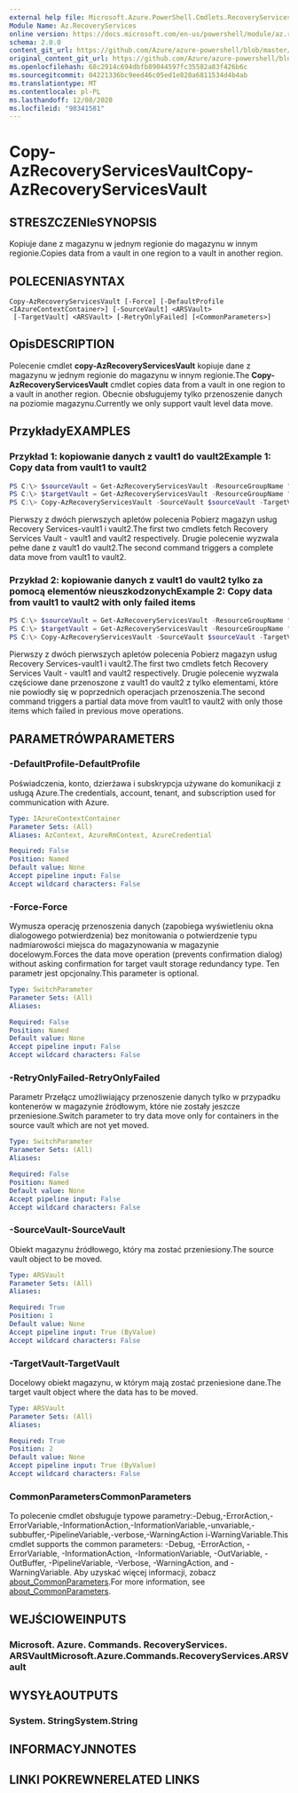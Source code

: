 ```yaml
---
external help file: Microsoft.Azure.PowerShell.Cmdlets.RecoveryServices.Backup.dll-Help.xml
Module Name: Az.RecoveryServices
online version: https://docs.microsoft.com/en-us/powershell/module/az.recoveryservices/copy-azrecoveryservicesvault
schema: 2.0.0
content_git_url: https://github.com/Azure/azure-powershell/blob/master/src/RecoveryServices/RecoveryServices/help/Copy-AzRecoveryServicesVault.md
original_content_git_url: https://github.com/Azure/azure-powershell/blob/master/src/RecoveryServices/RecoveryServices/help/Copy-AzRecoveryServicesVault.md
ms.openlocfilehash: 68c2914c694dbfb89044597fc35582a83f426b6c
ms.sourcegitcommit: 04221336bc9eed46c05ed1e828a6811534d4b4ab
ms.translationtype: MT
ms.contentlocale: pl-PL
ms.lasthandoff: 12/08/2020
ms.locfileid: "98341581"
---
```

# <span data-ttu-id="e6bc2-101">Copy-AzRecoveryServicesVault</span><span class="sxs-lookup"><span data-stu-id="e6bc2-101">Copy-AzRecoveryServicesVault</span></span>

## <span data-ttu-id="e6bc2-102">STRESZCZENIe</span><span class="sxs-lookup"><span data-stu-id="e6bc2-102">SYNOPSIS</span></span>
<span data-ttu-id="e6bc2-103">Kopiuje dane z magazynu w jednym regionie do magazynu w innym regionie.</span><span class="sxs-lookup"><span data-stu-id="e6bc2-103">Copies data from a vault in one region to a vault in another region.</span></span>

## <span data-ttu-id="e6bc2-104">POLECENIA</span><span class="sxs-lookup"><span data-stu-id="e6bc2-104">SYNTAX</span></span>

```
Copy-AzRecoveryServicesVault [-Force] [-DefaultProfile <IAzureContextContainer>] [-SourceVault] <ARSVault>
 [-TargetVault] <ARSVault> [-RetryOnlyFailed] [<CommonParameters>]
```

## <span data-ttu-id="e6bc2-105">Opis</span><span class="sxs-lookup"><span data-stu-id="e6bc2-105">DESCRIPTION</span></span>
<span data-ttu-id="e6bc2-106">Polecenie cmdlet **copy-AzRecoveryServicesVault** kopiuje dane z magazynu w jednym regionie do magazynu w innym regionie.</span><span class="sxs-lookup"><span data-stu-id="e6bc2-106">The **Copy-AzRecoveryServicesVault** cmdlet copies data from a vault in one region to a vault in another region.</span></span> <span data-ttu-id="e6bc2-107">Obecnie obsługujemy tylko przenoszenie danych na poziomie magazynu.</span><span class="sxs-lookup"><span data-stu-id="e6bc2-107">Currently we only support vault level data move.</span></span>

## <span data-ttu-id="e6bc2-108">Przykłady</span><span class="sxs-lookup"><span data-stu-id="e6bc2-108">EXAMPLES</span></span>

### <span data-ttu-id="e6bc2-109">Przykład 1: kopiowanie danych z vault1 do vault2</span><span class="sxs-lookup"><span data-stu-id="e6bc2-109">Example 1: Copy data from vault1 to vault2</span></span>
```powershell
PS C:\> $sourceVault = Get-AzRecoveryServicesVault -ResourceGroupName "rgName1" -Name "vault1"
PS C:\> $targetVault = Get-AzRecoveryServicesVault -ResourceGroupName "rgName2" -Name "vault2"
PS C:\> Copy-AzRecoveryServicesVault -SourceVault $sourceVault -TargetVault $targetVault
```

<span data-ttu-id="e6bc2-110">Pierwszy z dwóch pierwszych apletów polecenia Pobierz magazyn usług Recovery Services-vault1 i vault2.</span><span class="sxs-lookup"><span data-stu-id="e6bc2-110">The first two cmdlets fetch Recovery Services Vault - vault1 and vault2 respectively.</span></span>
<span data-ttu-id="e6bc2-111">Drugie polecenie wyzwala pełne dane z vault1 do vault2.</span><span class="sxs-lookup"><span data-stu-id="e6bc2-111">The second command triggers a complete data move from vault1 to vault2.</span></span> 

### <span data-ttu-id="e6bc2-112">Przykład 2: kopiowanie danych z vault1 do vault2 tylko za pomocą elementów nieuszkodzonych</span><span class="sxs-lookup"><span data-stu-id="e6bc2-112">Example 2: Copy data from vault1 to vault2 with only failed items</span></span>
```powershell
PS C:\> $sourceVault = Get-AzRecoveryServicesVault -ResourceGroupName "rgName1" -Name "vault1"
PS C:\> $targetVault = Get-AzRecoveryServicesVault -ResourceGroupName "rgName2" -Name "vault2"
PS C:\> Copy-AzRecoveryServicesVault -SourceVault $sourceVault -TargetVault $targetVault -RetryOnlyFailed
``` 

<span data-ttu-id="e6bc2-113">Pierwszy z dwóch pierwszych apletów polecenia Pobierz magazyn usług Recovery Services-vault1 i vault2.</span><span class="sxs-lookup"><span data-stu-id="e6bc2-113">The first two cmdlets fetch Recovery Services Vault - vault1 and vault2 respectively.</span></span>
<span data-ttu-id="e6bc2-114">Drugie polecenie wyzwala częściowe dane przenoszone z vault1 do vault2 z tylko elementami, które nie powiodły się w poprzednich operacjach przenoszenia.</span><span class="sxs-lookup"><span data-stu-id="e6bc2-114">The second command triggers a partial data move from vault1 to vault2 with only those items which failed in previous move operations.</span></span>

## <span data-ttu-id="e6bc2-115">PARAMETRÓW</span><span class="sxs-lookup"><span data-stu-id="e6bc2-115">PARAMETERS</span></span>

### <span data-ttu-id="e6bc2-116">-DefaultProfile</span><span class="sxs-lookup"><span data-stu-id="e6bc2-116">-DefaultProfile</span></span>
<span data-ttu-id="e6bc2-117">Poświadczenia, konto, dzierżawa i subskrypcja używane do komunikacji z usługą Azure.</span><span class="sxs-lookup"><span data-stu-id="e6bc2-117">The credentials, account, tenant, and subscription used for communication with Azure.</span></span>

```yaml
Type: IAzureContextContainer
Parameter Sets: (All)
Aliases: AzContext, AzureRmContext, AzureCredential

Required: False
Position: Named
Default value: None
Accept pipeline input: False
Accept wildcard characters: False
```

### <span data-ttu-id="e6bc2-118">-Force</span><span class="sxs-lookup"><span data-stu-id="e6bc2-118">-Force</span></span>
<span data-ttu-id="e6bc2-119">Wymusza operację przenoszenia danych (zapobiega wyświetleniu okna dialogowego potwierdzenia) bez monitowania o potwierdzenie typu nadmiarowości miejsca do magazynowania w magazynie docelowym.</span><span class="sxs-lookup"><span data-stu-id="e6bc2-119">Forces the data move operation (prevents confirmation dialog) without asking confirmation for target vault storage redundancy type.</span></span> <span data-ttu-id="e6bc2-120">Ten parametr jest opcjonalny.</span><span class="sxs-lookup"><span data-stu-id="e6bc2-120">This parameter is optional.</span></span> 

```yaml
Type: SwitchParameter
Parameter Sets: (All)
Aliases:

Required: False
Position: Named
Default value: None
Accept pipeline input: False
Accept wildcard characters: False
```

### <span data-ttu-id="e6bc2-121">-RetryOnlyFailed</span><span class="sxs-lookup"><span data-stu-id="e6bc2-121">-RetryOnlyFailed</span></span>
<span data-ttu-id="e6bc2-122">Parametr Przełącz umożliwiający przenoszenie danych tylko w przypadku kontenerów w magazynie źródłowym, które nie zostały jeszcze przeniesione.</span><span class="sxs-lookup"><span data-stu-id="e6bc2-122">Switch parameter to try data move only for containers in the source vault which are not yet moved.</span></span>

```yaml
Type: SwitchParameter
Parameter Sets: (All)
Aliases:

Required: False
Position: Named
Default value: None
Accept pipeline input: False
Accept wildcard characters: False
```

### <span data-ttu-id="e6bc2-123">-SourceVault</span><span class="sxs-lookup"><span data-stu-id="e6bc2-123">-SourceVault</span></span>
<span data-ttu-id="e6bc2-124">Obiekt magazynu źródłowego, który ma zostać przeniesiony.</span><span class="sxs-lookup"><span data-stu-id="e6bc2-124">The source vault object to be moved.</span></span>

```yaml
Type: ARSVault
Parameter Sets: (All)
Aliases:

Required: True
Position: 1
Default value: None
Accept pipeline input: True (ByValue)
Accept wildcard characters: False
```

### <span data-ttu-id="e6bc2-125">-TargetVault</span><span class="sxs-lookup"><span data-stu-id="e6bc2-125">-TargetVault</span></span>
<span data-ttu-id="e6bc2-126">Docelowy obiekt magazynu, w którym mają zostać przeniesione dane.</span><span class="sxs-lookup"><span data-stu-id="e6bc2-126">The target vault object where the data has to be moved.</span></span>

```yaml
Type: ARSVault
Parameter Sets: (All)
Aliases:

Required: True
Position: 2
Default value: None
Accept pipeline input: True (ByValue)
Accept wildcard characters: False
```

### <span data-ttu-id="e6bc2-127">CommonParameters</span><span class="sxs-lookup"><span data-stu-id="e6bc2-127">CommonParameters</span></span>
<span data-ttu-id="e6bc2-128">To polecenie cmdlet obsługuje typowe parametry:-Debug,-ErrorAction,-ErrorVariable,-InformationAction,-InformationVariable,-unvariable,-subbuffer,-PipelineVariable,-verbose,-WarningAction i-WarningVariable.</span><span class="sxs-lookup"><span data-stu-id="e6bc2-128">This cmdlet supports the common parameters: -Debug, -ErrorAction, -ErrorVariable, -InformationAction, -InformationVariable, -OutVariable, -OutBuffer, -PipelineVariable, -Verbose, -WarningAction, and -WarningVariable.</span></span> <span data-ttu-id="e6bc2-129">Aby uzyskać więcej informacji, zobacz [about_CommonParameters](http://go.microsoft.com/fwlink/?LinkID=113216).</span><span class="sxs-lookup"><span data-stu-id="e6bc2-129">For more information, see [about_CommonParameters](http://go.microsoft.com/fwlink/?LinkID=113216).</span></span>

## <span data-ttu-id="e6bc2-130">WEJŚCIOWE</span><span class="sxs-lookup"><span data-stu-id="e6bc2-130">INPUTS</span></span>

### <span data-ttu-id="e6bc2-131">Microsoft. Azure. Commands. RecoveryServices. ARSVault</span><span class="sxs-lookup"><span data-stu-id="e6bc2-131">Microsoft.Azure.Commands.RecoveryServices.ARSVault</span></span>

## <span data-ttu-id="e6bc2-132">WYSYŁA</span><span class="sxs-lookup"><span data-stu-id="e6bc2-132">OUTPUTS</span></span>

### <span data-ttu-id="e6bc2-133">System. String</span><span class="sxs-lookup"><span data-stu-id="e6bc2-133">System.String</span></span>

## <span data-ttu-id="e6bc2-134">INFORMACYJN</span><span class="sxs-lookup"><span data-stu-id="e6bc2-134">NOTES</span></span>

## <span data-ttu-id="e6bc2-135">LINKI POKREWNE</span><span class="sxs-lookup"><span data-stu-id="e6bc2-135">RELATED LINKS</span></span>
